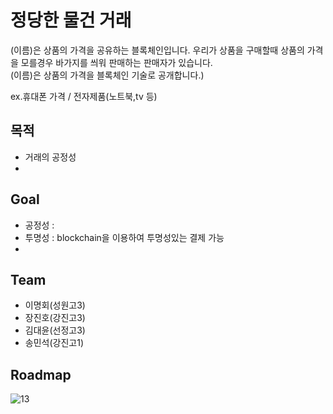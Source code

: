 # 정당한 물건 거래
(이름)은 상품의 가격을 공유하는 블록체인입니다. 우리가 상품을 구매할때 상품의 가격을 모를경우 바가지를 씌워 판매하는 판매자가 있습니다.  
(이름)은 상품의 가격을 블록체인 기술로 공개합니다.)  

ex.휴대폰 가격 / 전자제품(노트북,tv 등)
## 목적
- 거래의 공정성
- 
## Goal 
- 공정성 : 
- 투명성 : blockchain을 이용하여 투명성있는 결제 가능
- 
## Team
- 이명회(성원고3)
- 장진호(강진고3)
- 김대윤(선정고3)
- 송민석(강진고1)

## Roadmap
![13](https://user-images.githubusercontent.com/35838706/44015063-1ee509c8-9f0a-11e8-9860-d954f93db8cc.PNG)
